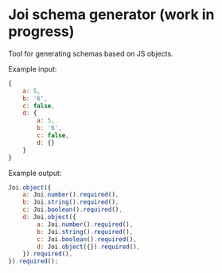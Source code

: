# Joi schema generator (work in progress)

Tool for generating schemas based on JS objects.

Example input:

```javascript
{
    a: 5,
    b: '6',
    c: false,
    d: {
        a: 5,
        b: '6',
        c: false,
        d: {}
    }
}
```

Example output:

```javascript
Joi.object({
    a: Joi.number().required(),
    b: Joi.string().required(),
    c: Joi.boolean().required(),
    d: Joi.object({
        a: Joi.number().required(),
        b: Joi.string().required(),
        c: Joi.boolean().required(),
        d: Joi.object({}).required(),
    }).required(),
}).required();
```
